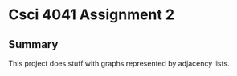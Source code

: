 Csci 4041 Assignment 2
=====================================

Summary
--------------------------------------
This project does stuff with graphs represented by adjacency lists.

